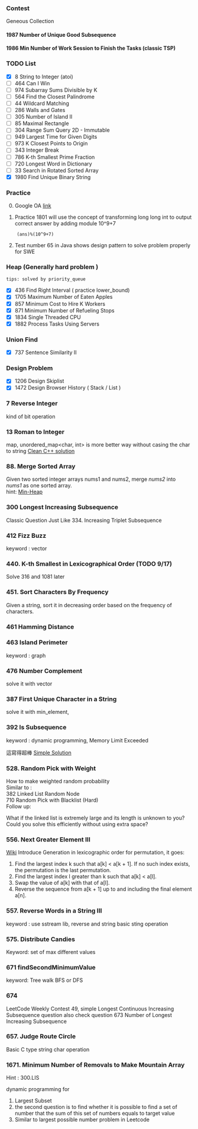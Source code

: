 ### Contest

Geneous Collection
#### 1987 Number of Unique Good Subsequence
#### 1986 Min Number of Work Session to Finish the Tasks (classic TSP) 

### TODO List
- [x] 8   String to Integer (atoi)
- [ ] 464 Can I Win
- [ ] 974 Subarray Sums Divisible by K
- [ ] 564 Find the Closest Palindrome
- [ ] 44  Wildcard Matching
- [ ] 286 Walls and Gates
- [ ] 305 Number of Island II
- [ ] 85  Maximal Rectangle
- [ ] 304  Range Sum Query 2D - Immutable
- [ ] 949  Largest Time for Given Digits
- [ ] 973  K Closest Points to Origin
- [ ] 343  Integer Break
- [ ] 786  K-th Smallest Prime Fraction
- [ ] 720  Longest Word in Dictionary
- [ ] 33   Search in Rotated Sorted Array
- [x] 1980 Find Unique Binary String

### Practice

0. Google OA
[link](https://leetcode.com/discuss/interview-question/352460/Google-Online-Assessment-Questions)


1. Practice 1801 will use the concept of transforming long long int to output correct answer by adding module 10^9+7    
```
    (ans)%(10^9+7)
```
2. Test number 65 in Java shows design pattern to solve problem properly for SWE


### Heap (Generally hard problem )
`tips: solved by priority_queue`   
- [x] 436 Find Right Interval ( practice lower_bound)
- [x] 1705 Maximum Number of Eaten Apples
- [x] 857 Minimum Cost to Hire K Workers
- [x] 871 Minimum Number of Refueling Stops
- [x] 1834 Single Threaded CPU
- [x] 1882 Process Tasks Using Servers

### Union Find
- [x] 737 Sentence Similarity II

### Design Problem
- [x] 1206 Design Skiplist
- [x] 1472 Design Browser History ( Stack / List )

### 7 Reverse Integer
kind of bit operation

### 13 Roman to Integer
map, unordered_map<char, int> is more better way without casing the char to string
[Clean C++ solution](https://leetcode.com/problems/roman-to-integer/discuss/ "C++ clean solution")

### 88. Merge Sorted Array   
Given two sorted integer arrays nums1 and nums2, merge *nums2* into *nums1* as one sorted array.  
hint: [Min-Heap](http://yuweiichen.com/merge-two-array/ "MergeSortedArray")

### 300 Longest Increasing Subsequence

Classic Question
Just Like 334. Increasing Triplet Subsequence

### 412 Fizz Buzz
keyword : vector<string>  

### 440. K-th Smallest in Lexicographical Order (TODO 9/17)
Solve 316 and 1081 later


### 451. Sort Characters By Frequency  
Given a string, sort it in decreasing order based on the frequency of characters.  

### 461 Hamming Distance

### 463 Island Perimeter  
keyword : graph

### 476 Number Complement
solve it with vector<int>

### 387 First Unique Character in a String
solve it with min_element, <climits>  

### 392 Is Subsequence
keyword : dynamic programming, Memory Limit Exceeded

這寫得超棒 [Simple Solution](https://discuss.leetcode.com/topic/58078/simple-c-code-as-well-as-the-followup-solution)

### 528. Random Pick with Weight

How to make weighted random probability   
Similar to :   
382 Linked List Random Node     
710 Random Pick with Blacklist  (Hard)     
Follow up:

What if the linked list is extremely large and its length is unknown to you?
Could you solve this efficiently without using extra space?    

### 556. Next Greater Element III
[Wiki](https://www.wikiwand.com/en/Permutation#/Generation_in_lexicographic_order) Introduce Generation in lexicographic order for permutation, it goes:   
1. Find the largest index k such that a[k] < a[k + 1]. If no such index exists, the permutation is the last permutation.    
2. Find the largest index l greater than k such that a[k] < a[l].    
3. Swap the value of a[k] with that of a[l].    
4. Reverse the sequence from a[k + 1] up to and including the final element a[n].    

### 557. Reverse Words in a String III  
keyword : use sstream lib, reverse and string basic sting operation  

### 575. Distribute Candies
Keyword: set of max different values

### 671 findSecondMinimumValue

keyword: Tree walk BFS or DFS

### 674

LeetCode Weekly Contest 49, simple Longest Continuous Increasing Subsequence question
also check question 673 Number of Longest Increasing Subsequence

### 657. Judge Route Circle

Basic C type string char operation

### 1671. Minimum Number of Removals to Make Mountain Array

Hint : 300.LIS

dynamic programming for 
1. Largest Subset
2. the second question is to find whether it is possible to find a set of number that the sum of this set of numbers equals to target value
3. Similar to largest possible number problem in Leetcode